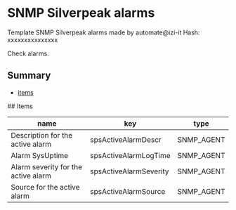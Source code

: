 # SNMP Silverpeak alarms
Template SNMP Silverpeak alarms made by automate@izi-it
Hash: xxxxxxxxxxxxxxx


Check alarms.
## Summary
* [items](#items)

<a name="items" />
## Items

| name | key | type |
| ------------- |------------- |------------- |
| Description for the active alarm | spsActiveAlarmDescr | SNMP_AGENT |
| Alarm SysUptime | spsActiveAlarmLogTime | SNMP_AGENT |
| Alarm severity for the active alarm | spsActiveAlarmSeverity | SNMP_AGENT |
| Source for the active alarm | spsActiveAlarmSource | SNMP_AGENT |
